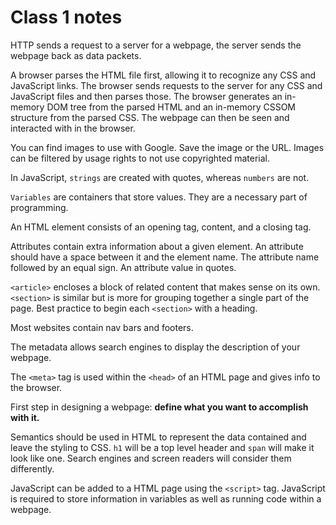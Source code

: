 # Class 1 notes

HTTP sends a request  to a server for a webpage, the server sends the webpage back as data packets.

A browser parses the HTML file first, allowing it to recognize any CSS and JavaScript links. The browser sends requests to the server for any CSS and JavaScript files and then parses those. The browser generates an in-memory DOM tree from the parsed HTML and an in-memory CSSOM structure from the parsed CSS. The webpage can then be seen and interacted with in the browser.

You can find images to use with Google. Save the image or the URL. Images can be filtered by usage rights to not use copyrighted material.

In JavaScript, `strings` are created with quotes, whereas `numbers` are not.

`Variables` are containers that store values. They are a necessary part of programming.

An HTML element consists of an opening tag, content, and a closing tag.

Attributes contain extra information about a given element. An attribute should have a space between it and the element name. The attribute name followed by an equal sign. An attribute value in quotes.

`<article>` encloses a block of related content that makes sense on its own. `<section>` is similar but is more for grouping together a single part of the page. Best practice to begin each `<section>` with a heading.

Most websites contain nav bars and footers.

The metadata allows search engines to display the description of your webpage.

The `<meta>` tag is used within the `<head>` of an HTML page and gives info to the browser.

First step in designing a webpage: **define what you want to accomplish with it.**

Semantics should be used in HTML to represent the data contained and leave the styling to CSS. `h1` will be a top level header and `span` will make it look like one. Search engines and screen readers will consider them differently.

JavaScript can be added to a HTML page using the `<script>` tag. JavaScript is required to store information in variables as well as running code within a webpage.